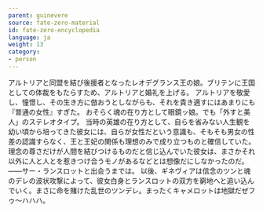 ```yaml
---
parent: guinevere
source: fate-zero-material
id: fate-zero-encyclopedia
language: ja
weight: 13
category:
- person
---
```


アルトリアと同盟を結び後援者となったレオデグランス王の娘。ブリテンに王国としての体裁をもたらすため、アルトリアと婚礼を上げる。
アルトリアを敬愛し、憧憬し、その生き方に倣おうとしながらも、それを貴き適すにはあまりにも『普通の女性』すぎた。
おそらく魂の在り方として眼鏡ッ娘。でも「外すと美人」のステレオタイプ。
当時の英雄の在り方として、自らを省みない人生観を幼い頃から培ってきた彼女には、自らが女性だという意識も、そもそも男女の性差の認識すらなく、王と王妃の関係も理想のみで成り立つものと確信していた。理念の尊さだけが人間を結びつけるものだと信じ込んでいた彼女は、まさかそれ以外に人と人とを惹きつけ合うモノがあるなどとは想像だにしなかったのだ。――サー・ランスロットと出会うまでは。
以後、ギネヴィアは信念のツンと魂のデレの波状攻撃によって、彼女白身とランスロットの双方を窮地へと追い込んでいく。まさに命を賭けた乱世のツンデレ。まったくキャメロットは地獄だぜフゥ～ハハハ。

